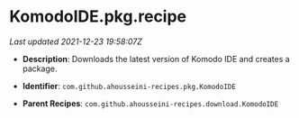 # KomodoIDE.pkg.recipe

_Last updated 2021-12-23 19:58:07Z_

- **Description**: Downloads the latest version of Komodo IDE and creates a package.

- **Identifier**: `com.github.ahousseini-recipes.pkg.KomodoIDE`

- **Parent Recipes**: `com.github.ahousseini-recipes.download.KomodoIDE`